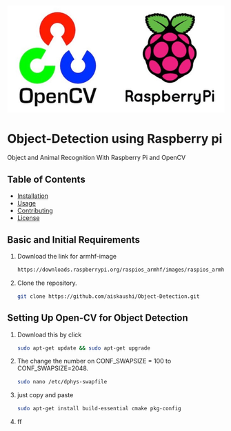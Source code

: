 ![Example Image](https://github.com/aiskaushi/Object-Detection/blob/main/image1.jpg)


# Object-Detection using Raspberry pi

Object and Animal Recognition With Raspberry Pi and OpenCV

## Table of Contents
- [Installation](#installation)
- [Usage](#usage)
- [Contributing](#contributing)
- [License](#license)

## Basic and Initial Requirements
1. Download the link for armhf-image
   ```bash
   https://downloads.raspberrypi.org/raspios_armhf/images/raspios_armhf-2021-05-28/
2. Clone the repository.
   ```bash
   git clone https://github.com/aiskaushi/Object-Detection.git


## Setting Up Open-CV for Object Detection
1. Download this by click
   ```bash
   sudo apt-get update && sudo apt-get upgrade
2. The change the number on CONF_SWAPSIZE = 100 to CONF_SWAPSIZE=2048.
   ```bash
   sudo nano /etc/dphys-swapfile
3. just copy and paste
   ```bash
   sudo apt-get install build-essential cmake pkg-config
3. ff   



